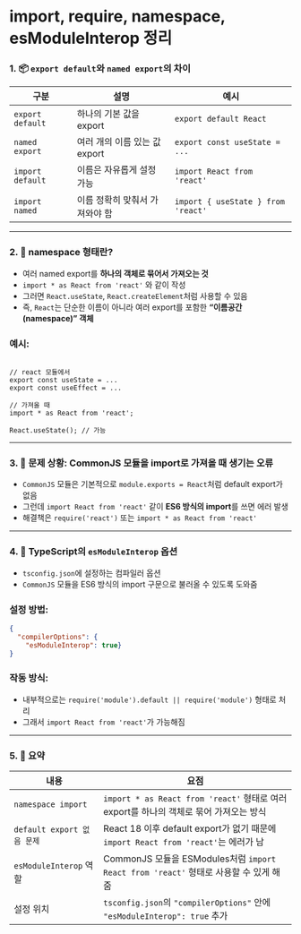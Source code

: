 import, require, namespace, esModuleInterop 정리
===

### 1. 📦 `export default`와 `named export`의 차이

| 구분 | 설명 | 예시 |
| --- | --- | --- |
| `export default` | 하나의 기본 값을 export | `export default React` |
| `named export` | 여러 개의 이름 있는 값 export | `export const useState = ...` |
| `import default` | 이름은 자유롭게 설정 가능 | `import React from 'react'` |
| `import named` | 이름 정확히 맞춰서 가져와야 함 | `import { useState } from 'react'` |

---

### 2. 🧠 namespace 형태란?

- 여러 named export를 **하나의 객체로 묶어서 가져오는 것**
- `import * as React from 'react'` 와 같이 작성
- 그러면 `React.useState`, `React.createElement`처럼 사용할 수 있음
- 즉, `React`는 단순한 이름이 아니라 여러 export를 포함한 **“이름공간(namespace)” 객체**

### 예시:

```tsx

// react 모듈에서
export const useState = ...
export const useEffect = ...

// 가져올 때
import * as React from 'react';

React.useState(); // 가능

```

---

### 3. 🧨 문제 상황: CommonJS 모듈을 import로 가져올 때 생기는 오류

- `CommonJS` 모듈은 기본적으로 `module.exports = React`처럼 default export가 없음
- 그런데 `import React from 'react'` 같이 **ES6 방식의 import**를 쓰면 에러 발생
- 해결책은 `require('react')` 또는 `import * as React from 'react'`

---

### 4. 🔧 TypeScript의 `esModuleInterop` 옵션

- `tsconfig.json`에 설정하는 컴파일러 옵션
- `CommonJS` 모듈을 ES6 방식의 import 구문으로 불러올 수 있도록 도와줌

### 설정 방법:

```json
{
  "compilerOptions": {
    "esModuleInterop": true}
}

```

### 작동 방식:

- 내부적으로는 `require('module').default || require('module')` 형태로 처리
- 그래서 `import React from 'react'`가 가능해짐

---

### 5. 💬 요약

| 내용 | 요점 |
| --- | --- |
| `namespace import` | `import * as React from 'react'` 형태로 여러 export를 하나의 객체로 묶어 가져오는 방식 |
| `default export 없음 문제` | React 18 이후 default export가 없기 때문에 `import React from 'react'`는 에러가 남 |
| `esModuleInterop` 역할 | CommonJS 모듈을 ESModules처럼 `import React from 'react'` 형태로 사용할 수 있게 해줌 |
| 설정 위치 | `tsconfig.json`의 `"compilerOptions"` 안에 `"esModuleInterop": true` 추가 |
